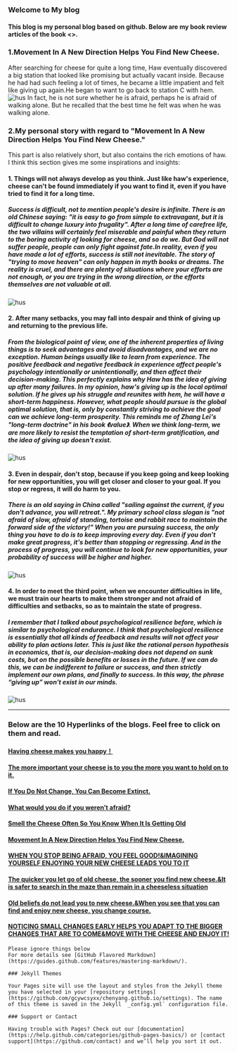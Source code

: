 ### Welcome to My blog

#### This blog is my personal blog based on github. Below are my book review articles of the book <<Who Moved My Cheese>>.


### 1.Movement In A New Direction Helps You Find New Cheese.
After searching for cheese for quite a long time, Haw eventually discovered a big station that looked like promising but actually vacant inside. Because he had had such feeling a lot of times, he became a little impatient and felt like giving up again.He began to want to go back to station C with hem. 
![hus](https://ss3.bdstatic.com/70cFv8Sh_Q1YnxGkpoWK1HF6hhy/it/u=2453441354,1999245329&fm=26&gp=0.jpg)
In fact, he is not sure whether he is afraid, perhaps he is afraid of walking alone. But he recalled that the best time he felt was when he was walking alone.

### 2.My personal story with regard to "Movement In A New Direction Helps You Find New Cheese."
This part is also relatively short, but also contains the rich emotions of haw. I think this section gives me some inspirations and insights: 
#### 1. Things will not always develop as you think. Just like haw's experience, cheese can't be found immediately if you want to find it, even if you have tried to find it for a long time. 
##### Success is difficult, not to mention people's desire is infinite. There is an old Chinese saying: "it is easy to go from simple to extravagant, but it is difficult to change luxury into frugality". After a long time of carefree life, the two villains will certainly feel miserable and painful when they return to the boring activity of looking for cheese, and so do we. But God will not suffer people, people can only fight against fate.In reality, even if you have made a lot of efforts, success is still not inevitable. The story of "trying to move heaven" can only happen in myth books or dreams. The reality is cruel, and there are plenty of situations where your efforts are not enough, or you are trying in the wrong direction, or the efforts themselves are not valuable at all.
![hus](https://ss0.bdstatic.com/70cFuHSh_Q1YnxGkpoWK1HF6hhy/it/u=1959379860,1057149712&fm=26&gp=0.jpg)

#### 2. After many setbacks, you may fall into despair and think of giving up and returning to the previous life.
##### From the biological point of view, one of the inherent properties of living things is to seek advantages and avoid disadvantages, and we are no exception. Human beings usually like to learn from experience. The positive feedback and negative feedback in experience affect people's psychology intentionally or unintentionally, and then affect their decision-making. This perfectly explains why Haw has the idea of giving up after many failures. In my opinion, haw's giving up is the local optimal solution. If he gives up his struggle and reunites with hem, he will have a short-term happiness. However, what people should pursue is the global optimal solution, that is, only by constantly striving to achieve the goal can we achieve long-term prosperity. This reminds me of Zhang Lei's "long-term doctrine" in his book 《value》. When we think long-term, we are more likely to resist the temptation of short-term gratification, and the idea of giving up doesn't exist.
![hus](https://ss1.bdstatic.com/70cFuXSh_Q1YnxGkpoWK1HF6hhy/it/u=1487418049,2762626948&fm=26&gp=0.jpg)
#### 3. Even in despair, don't stop, because if you keep going and keep looking for new opportunities, you will get closer and closer to your goal. If you stop or regress, it will do harm to you. 
##### There is an old saying in China called "sailing against the current, if you don't advance, you will retreat.". My primary school class slogan is "not afraid of slow, afraid of standing, tortoise and rabbit race to maintain the forward side of the victory!" When you are pursuing success, the only thing you have to do is to keep improving every day. Even if you don't make great progress, it's better than stopping or regressing. And in the process of progress, you will continue to look for new opportunities, your probability of success will be higher and higher.
![hus](https://ss2.bdstatic.com/70cFvnSh_Q1YnxGkpoWK1HF6hhy/it/u=2736929402,2232144862&fm=26&gp=0.jpg)
#### 4. In order to meet the third point, when we encounter difficulties in life, we must train our hearts to make them stronger and not afraid of difficulties and setbacks, so as to maintain the state of progress.
##### I remember that I talked about psychological resilience before, which is similar to psychological endurance. I think that psychological resilience is essentially that all kinds of feedback and results will not affect your ability to plan actions later. This is just like the rational person hypothesis in economics, that is, our decision-making does not depend on sunk costs, but on the possible benefits or losses in the future. If we can do this, we can be indifferent to failure or success, and then strictly implement our own plans, and finally to success. In this way, the phrase “giving up” won't exist in our minds.
![hus](https://ss0.bdstatic.com/70cFvHSh_Q1YnxGkpoWK1HF6hhy/it/u=91386994,2018529248&fm=26&gp=0.jpg)






---------------------------------------------------------------------------------------
### Below are the 10 Hyperlinks of the blogs. Feel free to click on them and read.
#### [Having cheese makes you happy！](https://gcywcsyxx.github.io/chenyang.github.io/blog1)
#### [The more important your cheese is to you the more you want to hold on to it.](https://gcywcsyxx.github.io/chenyang.github.io/blog2)
#### [If You Do Not Change, You Can Become Extinct.](https://gcywcsyxx.github.io/chenyang.github.io/blog3)
#### [What would you do if you weren’t afraid?](https://gcywcsyxx.github.io/chenyang.github.io/blog4)
#### [Smell the Cheese Often So You Know When It Is Getting Old](https://gcywcsyxx.github.io/chenyang.github.io/blog5)
#### [Movement In A New Direction Helps You Find New Cheese.](https://gcywcsyxx.github.io/chenyang.github.io/blog6)
#### [WHEN YOU STOP BEING AFRAID, YOU FEEL GOOD!&IMAGINING YOURSELF ENJOYING YOUR NEW CHEESE LEADS YOU TO IT](https://gcywcsyxx.github.io/chenyang.github.io/blog7)
#### [The quicker you let go of old cheese, the sooner you find new cheese.&It is safer to search in the maze than remain in a cheeseless situation](https://gcywcsyxx.github.io/chenyang.github.io/blog8)
#### [Old beliefs do not lead you to new cheese.&When you see that you can find and enjoy new cheese, you change course.](https://gcywcsyxx.github.io/chenyang.github.io/blog9)
#### [NOTICING SMALL CHANGES EARLY HELPS YOU ADAPT TO THE BIGGER CHANGES THAT ARE TO COME&MOVE WITH THE CHEESE AND ENJOY IT!](https://gcywcsyxx.github.io/chenyang.github.io/blog10)
















```
Please ignore things below
For more details see [GitHub Flavored Markdown](https://guides.github.com/features/mastering-markdown/).

### Jekyll Themes

Your Pages site will use the layout and styles from the Jekyll theme you have selected in your [repository settings](https://github.com/gcywcsyxx/chenyang.github.io/settings). The name of this theme is saved in the Jekyll `_config.yml` configuration file.

### Support or Contact

Having trouble with Pages? Check out our [documentation](https://help.github.com/categories/github-pages-basics/) or [contact support](https://github.com/contact) and we’ll help you sort it out.
